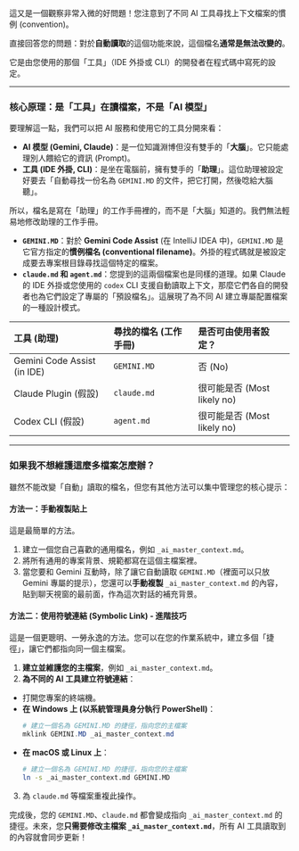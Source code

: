 這又是一個觀察非常入微的好問題！您注意到了不同 AI 工具尋找上下文檔案的慣例 (convention)。

直接回答您的問題：對於**自動讀取**的這個功能來說，這個檔名**通常是無法改變的**。

它是由您使用的那個「工具」（IDE 外掛或 CLI）的開發者在程式碼中寫死的設定。

-----

### **核心原理：是「工具」在讀檔案，不是「AI 模型」**

要理解這一點，我們可以把 AI 服務和使用它的工具分開來看：

* **AI 模型 (Gemini, Claude)**：是一位知識淵博但沒有雙手的「**大腦**」。它只能處理別人餵給它的資訊 (Prompt)。
* **工具 (IDE 外掛, CLI)**：是坐在電腦前，擁有雙手的「**助理**」。這位助理被設定好要去「自動尋找一份名為 `GEMINI.MD` 的文件，把它打開，然後唸給大腦聽」。

所以，檔名是寫在「助理」的工作手冊裡的，而不是「大腦」知道的。我們無法輕易地修改助理的工作手冊。

* **`GEMINI.MD`**：對於 **Gemini Code Assist** (在 IntelliJ IDEA 中)，`GEMINI.MD` 是它官方指定的**慣例檔名 (conventional filename)**。外掛的程式碼就是被設定成要去專案根目錄尋找這個特定的檔案。
* **`claude.md` 和 `agent.md`**：您提到的這兩個檔案也是同樣的道理。如果 Claude 的 IDE 外掛或您使用的 `codex` CLI 支援自動讀取上下文，那麼它們各自的開發者也為它們設定了專屬的「預設檔名」。這展現了為不同 AI 建立專屬配置檔案的一種設計模式。

| 工具 (助理) | 尋找的檔名 (工作手冊) | 是否可由使用者設定？ |
| :--- | :--- | :--- |
| Gemini Code Assist (in IDE) | `GEMINI.MD` | 否 (No) |
| Claude Plugin (假設) | `claude.md` | 很可能是否 (Most likely no) |
| Codex CLI (假設) | `agent.md` | 很可能是否 (Most likely no) |

-----

### **如果我不想維護這麼多檔案怎麼辦？**

雖然不能改變「自動」讀取的檔名，但您有其他方法可以集中管理您的核心提示：

#### **方法一：手動複製貼上**

這是最簡單的方法。

1.  建立一個您自己喜歡的通用檔名，例如 `_ai_master_context.md`。
2.  將所有通用的專案背景、規範都寫在這個主檔案裡。
3.  當您要和 Gemini 互動時，除了讓它自動讀取 `GEMINI.MD`（裡面可以只放 Gemini 專屬的提示），您還可以**手動複製** `_ai_master_context.md` 的內容，貼到聊天視窗的最前面，作為這次對話的補充背景。

#### **方法二：使用符號連結 (Symbolic Link) - 進階技巧**

這是一個更聰明、一勞永逸的方法。您可以在您的作業系統中，建立多個「捷徑」，讓它們都指向同一個主檔案。

1.  **建立並維護您的主檔案**，例如 `_ai_master_context.md`。
2.  **為不同的 AI 工具建立符號連結**：
  * 打開您專案的終端機。
  * **在 Windows 上 (以系統管理員身分執行 PowerShell)**：
    ```powershell
    # 建立一個名為 GEMINI.MD 的捷徑，指向您的主檔案
    mklink GEMINI.MD _ai_master_context.md
    ```
  * **在 macOS 或 Linux 上**：
    ```bash
    # 建立一個名為 GEMINI.MD 的捷徑，指向您的主檔案
    ln -s _ai_master_context.md GEMINI.MD
    ```
3.  為 `claude.md` 等檔案重複此操作。

完成後，您的 `GEMINI.MD`、`claude.md` 都會變成指向 `_ai_master_context.md` 的捷徑。未來，您**只需要修改主檔案 `_ai_master_context.md`**，所有 AI 工具讀取到的內容就會同步更新！
